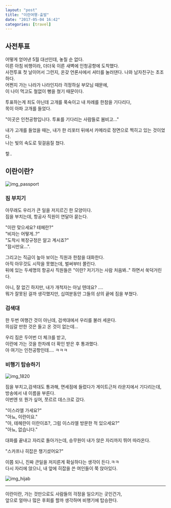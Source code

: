 ```yaml
---
layout: "post"
title: "이란여행-출발"
date: "2017-05-04 16:42"
categories: [travel]
---
```


## 사전투표

어떻게 얻어낸 5월 대선인데, 놓칠 순 없다.  
이른 아침 비행이라, 더더욱 이른 새벽에 인청공항에 도착했다.  
사전투표 첫 날이어서 그런지, 온갖 언론사에서 셔터를 눌러댄다.
나와 남자친구는 초조하다.  
어쩐지 가는 나라가 나라인지라 걱정하실 부모님 때문에,  
이 나이 먹고도 철없이 뻥을 쳤기 때문이다.  


투표하는게 죄도 아닌데 고개를 푹숙이고 내 차례를 한참을 기다리다,  
목이 아파 고개를 들었다.  

"이곳은 인천공항입니다. 투표를 기다리는 사람들로 붐비고..."  

내가 고개를 들었을 때는, 내가 한 리포터 뒤에서 카메라로 정면으로 찍히고 있는 것이었다.  
나는 빛의 속도로 뒷걸음질 쳤다.  

핳.. 

## 이란이란?


![img_passport](https://cloud.githubusercontent.com/assets/562341/25699042/19208d62-30f4-11e7-84a9-4c00f23e311e.JPG)

### 짐 부치기

아무래도 우리가 큰 일을 저지르긴 한 모양이다.  
짐을 부치는데, 항공사 직원이 연달아 묻는다.

"이란 맞으세요? 테헤란?"  
"비자는 어떻게..?"  
"도착시 복장규정은 알고 계시죠?"  
"잠시만요...". 

그리고는 직급이 높아 보이는 직원과 한참을 대화한다.  
아직 아무것도 시작을 못했는데, 벌써부터 쫄린다.  
뒤에 있는 두세명의 항공사 직원들은 "이란? 저기가는 사람 처음봐.." 하면서 쑥덕거린다.  


아니, 잘 없긴 하지만, 내가 개척자는 아닐 텐데요? ....   
뭐가 잘못된 걸까 생각했지만, 십여분동안 그들의 상의 끝에 짐을 부쳤다.  

### 검색대

한 두번 여행간 것이 아닌데, 검색대에서 우리를 불러 세운다.  
의심갈 만한 것은 들고 온 것이 없는데...  

우리 짐은 두어번 더 체크를 받고,  
이란에 가는 것을 한차례 더 확인 받은 후 통과했다.  
아 여기는 인천공항인데.... ㅋㅋㅋ  

### 비행기 탑승하기

![img_1820](https://cloud.githubusercontent.com/assets/562341/25699594/782b0bf0-30f6-11e7-9e88-0c57783f8460.JPG)


짐을 부치고,검색대도 통과해, 면세점에 들렀다가 게이트근처 라운지에서 기다리는데,  
방송에서 내 이름을 부른다.  
이번엔 또 뭔가 싶어, 쪼르르 데스크로 갔다.  

"이스라엘 가세요?"  
  "아뇨, 이란이요."  
"아, 테헤란이 이란이죠?, 그럼 이스라엘 방문한 적 있으세요?"  
  "아뇨, 없습니다."  

대화를 끝내고 자리로 돌아가는데, 승무원이 내가 앉은 자리까지 뛰어 따라온다.  

"스카프나 히잡은 챙기셨어요?"  

이쯤 되니, 진짜 큰일을 저지른게 확실하다는 생각이 든다.ㅋㅋ  
다시 자리에 앉으니, 내 앞에 히잡을 쓴 여인들이 쭉 앉아있다.  

![img_hijab](https://cloud.githubusercontent.com/assets/562341/25699593/77e768be-30f6-11e7-91e1-0140a744275b.JPG)

-------

이란이란, 가는 것만으로도 사람들의 걱정을 일으키는 곳인건가,    
앞으로 얼마나 많은 후회를 할까 생각하며 비행기에 탑승한다.  
